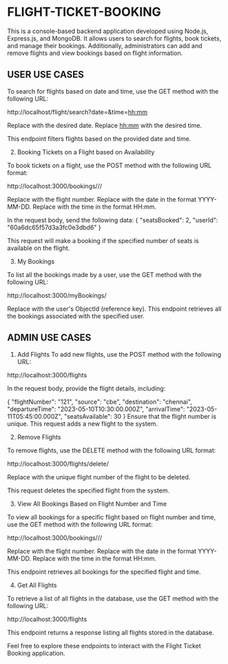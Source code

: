 # FLIGHT-TICKET-BOOKING

This is a console-based backend application developed using Node.js, Express.js, and MongoDB. It allows users to search for flights, book tickets, and manage their bookings. Additionally, administrators can add and remove flights and view bookings based on flight information.

USER USE CASES
--------------

To search for flights based on date and time, use the GET method with the following URL:

http://localhost/flight/search?date=<date>&time=<hh:mm>

Replace <date> with the desired date.
Replace <hh:mm> with the desired time.

This endpoint filters flights based on the provided date and time.

2. Booking Tickets on a Flight based on Availability

To book tickets on a flight, use the POST method with the following URL format:

http://localhost:3000/bookings/<flightNumber>/<Date>/<Time>

Replace <flightNumber> with the flight number.
Replace <Date> with the date in the format YYYY-MM-DD.
Replace <Time> with the time in the format HH:mm.

In the request body, send the following data:
{
  "seatsBooked": 2,
  "userId": "60a6dc65f57d3a3fc0e3dbd6"
}

This request will make a booking if the specified number of seats is available on the flight.

3. My Bookings

To list all the bookings made by a user, use the GET method with the following URL:

http://localhost:3000/myBookings/<userId>

Replace <userId> with the user's ObjectId (reference key).
This endpoint retrieves all the bookings associated with the specified user.


ADMIN USE CASES
---------------

1. Add Flights
To add new flights, use the POST method with the following URL:

http://localhost:3000/flights

In the request body, provide the flight details, including:

{
  "flightNumber": "121",
  "source": "cbe",
  "destination": "chennai",
  "departureTime": "2023-05-10T10:30:00.000Z",
  "arrivalTime": "2023-05-11T05:45:00.000Z",
  "seatsAvailable": 30
}
Ensure that the flight number is unique. This request adds a new flight to the system.

2. Remove Flights
   
To remove flights, use the DELETE method with the following URL format:

http://localhost:3000/flights/delete/<flightNumber>

Replace <flightNumber> with the unique flight number of the flight to be deleted.

This request deletes the specified flight from the system.

3. View All Bookings Based on Flight Number and Time

To view all bookings for a specific flight based on flight number and time, use the GET method with the following URL format:

http://localhost:3000/bookings/<flightNumber>/<date>/<time>

Replace <flightNumber> with the flight number.
Replace <date> with the date in the format YYYY-MM-DD.
Replace <time> with the time in the format HH:mm.

This endpoint retrieves all bookings for the specified flight and time.

4. Get All Flights

To retrieve a list of all flights in the database, use the GET method with the following URL:

http://localhost:3000/flights

This endpoint returns a response listing all flights stored in the database.

Feel free to explore these endpoints to interact with the Flight Ticket Booking application.


